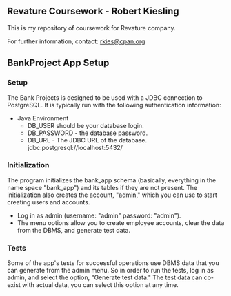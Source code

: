 ## Revature Coursework - Robert Kiesling

This is my repository of coursework for Revature company.

For further information, contact:  rkies@cpan.org

## BankProject App Setup

### Setup
The Bank Projects is designed to be used with a JDBC connection to PostgreSQL.  It
is typically run with the following authentication information:

- Java Environment
  - DB_USER should be your database login.
  - DB_PASSWORD - the database password.
  - DB_URL - The JDBC URL of the database.  jdbc:postgresql://localhost:5432/

### Initialization
The program initializes the bank_app schema (basically, everything in
the name space "bank_app") and its tables if they are not present.
The initialization also creates the account, "admin," which you can
use to start creating users and accounts.

- Log in as admin (username: "admin" password: "admin").
- The menu options allow you to create employee accounts, clear the
  data from the DBMS, and generate test data.

### Tests
Some of the app's tests for successful operations use DBMS data that
you can generate from the admin menu.  So in order to run the tests,
log in as admin, and select the option, "Generate test data."  The
test data can co-exist with actual data, you can select this option at
any time.

